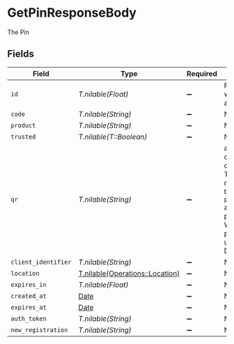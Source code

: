 # GetPinResponseBody

The Pin


## Fields

| Field                                                                                                                                                                 | Type                                                                                                                                                                  | Required                                                                                                                                                              | Description                                                                                                                                                           | Example                                                                                                                                                               |
| --------------------------------------------------------------------------------------------------------------------------------------------------------------------- | --------------------------------------------------------------------------------------------------------------------------------------------------------------------- | --------------------------------------------------------------------------------------------------------------------------------------------------------------------- | --------------------------------------------------------------------------------------------------------------------------------------------------------------------- | --------------------------------------------------------------------------------------------------------------------------------------------------------------------- |
| `id`                                                                                                                                                                  | *T.nilable(Float)*                                                                                                                                                    | :heavy_minus_sign:                                                                                                                                                    | PinID for use with authentication                                                                                                                                     | 1272322473                                                                                                                                                            |
| `code`                                                                                                                                                                | *T.nilable(String)*                                                                                                                                                   | :heavy_minus_sign:                                                                                                                                                    | N/A                                                                                                                                                                   | 3patfx1a78ukcbr7x0n9bl26t                                                                                                                                             |
| `product`                                                                                                                                                             | *T.nilable(String)*                                                                                                                                                   | :heavy_minus_sign:                                                                                                                                                    | N/A                                                                                                                                                                   | Plex Web                                                                                                                                                              |
| `trusted`                                                                                                                                                             | *T.nilable(T::Boolean)*                                                                                                                                               | :heavy_minus_sign:                                                                                                                                                    | N/A                                                                                                                                                                   |                                                                                                                                                                       |
| `qr`                                                                                                                                                                  | *T.nilable(String)*                                                                                                                                                   | :heavy_minus_sign:                                                                                                                                                    | a link to a QR code hosted on plex.tv <br/>The QR code redirects to the relevant `plex.tv/link` authentication page<br/>Which then prompts the user for the 4 Digit Link Pin<br/> | https://plex.tv/api/v2/pins/qr/3patfx1a78ukcbr7x0n9bl26t                                                                                                              |
| `client_identifier`                                                                                                                                                   | *T.nilable(String)*                                                                                                                                                   | :heavy_minus_sign:                                                                                                                                                    | N/A                                                                                                                                                                   | Postman                                                                                                                                                               |
| `location`                                                                                                                                                            | [T.nilable(Operations::Location)](../../models/operations/location.md)                                                                                                | :heavy_minus_sign:                                                                                                                                                    | N/A                                                                                                                                                                   |                                                                                                                                                                       |
| `expires_in`                                                                                                                                                          | *T.nilable(Float)*                                                                                                                                                    | :heavy_minus_sign:                                                                                                                                                    | N/A                                                                                                                                                                   | 1800                                                                                                                                                                  |
| `created_at`                                                                                                                                                          | [Date](https://ruby-doc.org/stdlib-2.6.1/libdoc/date/rdoc/Date.html)                                                                                                  | :heavy_minus_sign:                                                                                                                                                    | N/A                                                                                                                                                                   | 2023-04-12 17:00:03 +0000 UTC                                                                                                                                         |
| `expires_at`                                                                                                                                                          | [Date](https://ruby-doc.org/stdlib-2.6.1/libdoc/date/rdoc/Date.html)                                                                                                  | :heavy_minus_sign:                                                                                                                                                    | N/A                                                                                                                                                                   | 2023-04-12 17:30:03 +0000 UTC                                                                                                                                         |
| `auth_token`                                                                                                                                                          | *T.nilable(String)*                                                                                                                                                   | :heavy_minus_sign:                                                                                                                                                    | N/A                                                                                                                                                                   |                                                                                                                                                                       |
| `new_registration`                                                                                                                                                    | *T.nilable(String)*                                                                                                                                                   | :heavy_minus_sign:                                                                                                                                                    | N/A                                                                                                                                                                   |                                                                                                                                                                       |